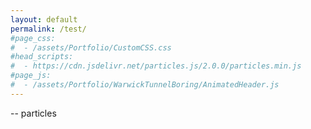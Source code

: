 ```yaml
---
layout: default
permalink: /test/
#page_css:
#  - /assets/Portfolio/CustomCSS.css
#head_scripts:
#  - https://cdn.jsdelivr.net/particles.js/2.0.0/particles.min.js
#page_js:
#  - /assets/Portfolio/WarwickTunnelBoring/AnimatedHeader.js
---
```


<!-- particles.js container -->
<div id="particles-js"></div> <!-- stats - count particles -->
<div class="count-particles"> <span class="js-count-particles">--</span> particles </div> <!-- particles.js lib - https://github.com/VincentGarreau/particles.js -->
<script src="http://cdn.jsdelivr.net/particles.js/2.0.0/particles.min.js"></script> <!-- stats.js lib -->
<script src="http://threejs.org/examples/js/libs/stats.min.js"></script>